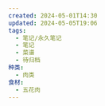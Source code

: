 ```yaml
---
created: 2024-05-01T14:30
updated: 2024-05-05T19:06
tags:
  - 笔记/永久笔记
  - 笔记
  - 菜谱
  - 待归档
种类:
  - 肉类
食材:
  - 五花肉
---
```


 
